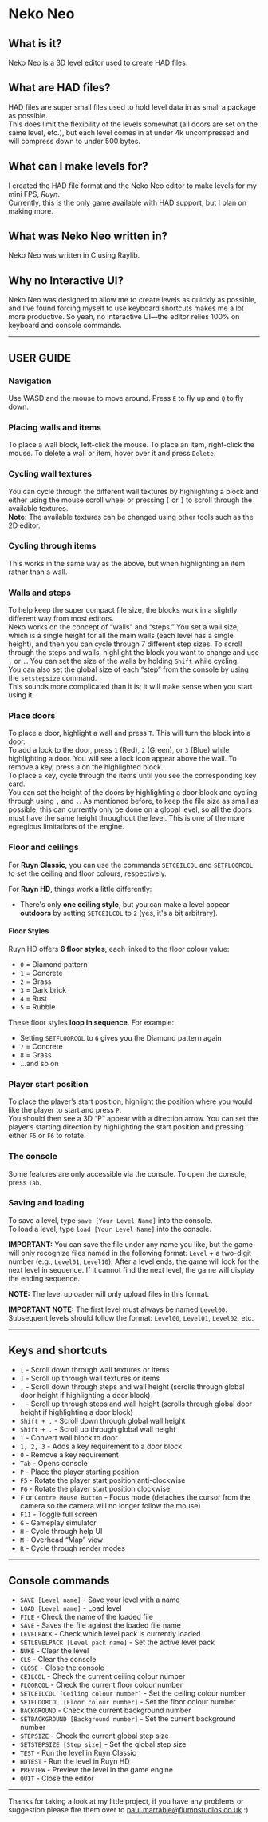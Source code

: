 
# Neko Neo

## What is it?
Neko Neo is a 3D level editor used to create HAD files.

## What are HAD files?
HAD files are super small files used to hold level data in as small a package as possible.  
This does limit the flexibility of the levels somewhat (all doors are set on the same level, etc.), but each level comes in at under 4k uncompressed and will compress down to under 500 bytes.

## What can I make levels for?
I created the HAD file format and the Neko Neo editor to make levels for my mini FPS, *Ruyn*.  
Currently, this is the only game available with HAD support, but I plan on making more.

## What was Neko Neo written in?
Neko Neo was written in C using Raylib.

## Why no Interactive UI?
Neko Neo was designed to allow me to create levels as quickly as possible, and I’ve found forcing myself to use keyboard shortcuts makes me a lot more productive. So yeah, no interactive UI—the editor relies 100% on keyboard and console commands.

---

## USER GUIDE  

### Navigation
Use WASD and the mouse to move around. Press `E` to fly up and `Q` to fly down.

### Placing walls and items
To place a wall block, left-click the mouse. To place an item, right-click the mouse. To delete a wall or item, hover over it and press `Delete`.

### Cycling wall textures
You can cycle through the different wall textures by highlighting a block and either using the mouse scroll wheel or pressing `[` or `]` to scroll through the available textures.  
**Note:** The available textures can be changed using other tools such as the 2D editor.

### Cycling through items
This works in the same way as the above, but when highlighting an item rather than a wall.

### Walls and steps
To help keep the super compact file size, the blocks work in a slightly different way from most editors.  
Neko works on the concept of “walls” and “steps.” You set a wall size, which is a single height for all the main walls (each level has a single height), and then you can cycle through 7 different step sizes. To scroll through the steps and walls, highlight the block you want to change and use `,` or `.`. You can set the size of the walls by holding `Shift` while cycling.  
You can also set the global size of each “step” from the console by using the `setstepsize` command.  
This sounds more complicated than it is; it will make sense when you start using it.

### Place doors
To place a door, highlight a wall and press `T`. This will turn the block into a door.  
To add a lock to the door, press `1` (Red), `2` (Green), or `3` (Blue) while highlighting a door. You will see a lock icon appear above the wall. To remove a key, press `0` on the highlighted block.  
To place a key, cycle through the items until you see the corresponding key card.  
You can set the height of the doors by highlighting a door block and cycling through using `,` and `.`. As mentioned before, to keep the file size as small as possible, this can currently only be done on a global level, so all the doors must have the same height throughout the level. This is one of the more egregious limitations of the engine.

### Floor and ceilings

For **Ruyn Classic**, you can use the commands `SETCEILCOL` and `SETFLOORCOL` to set the ceiling and floor colours, respectively.

For **Ruyn HD**, things work a little differently:

- There's only **one ceiling style**, but you can make a level appear **outdoors** by setting `SETCEILCOL` to `2` (yes, it's a bit arbitrary).

#### Floor Styles

Ruyn HD offers **6 floor styles**, each linked to the floor colour value:

- `0` = Diamond pattern  
- `1` = Concrete  
- `2` = Grass  
- `3` = Dark brick  
- `4` = Rust  
- `5` = Rubble

These floor styles **loop in sequence**. For example:

- Setting `SETFLOORCOL` to `6` gives you the Diamond pattern again  
- `7` = Concrete  
- `8` = Grass  
- …and so on


### Player start position
To place the player’s start position, highlight the position where you would like the player to start and press `P`.  
You should then see a 3D “P” appear with a direction arrow. You can set the player’s starting direction by highlighting the start position and pressing either `F5` or `F6` to rotate.

### The console
Some features are only accessible via the console. To open the console, press `Tab`.

### Saving and loading
To save a level, type `save [Your Level Name]` into the console.  
To load a level, type `load [Your Level Name]` into the console.

**IMPORTANT:** You can save the file under any name you like, but the game will only recognize files named in the following format: `Level` + a two-digit number (e.g., `Level01`, `Level10`). After a level ends, the game will look for the next level in sequence. If it cannot find the next level, the game will display the ending sequence.  

**NOTE:** The level uploader will only upload files in this format.  

**IMPORTANT NOTE:** The first level must always be named `Level00`. Subsequent levels should follow the format: `Level00`, `Level01`, `Level02`, etc.

---

## Keys and shortcuts
- `[` - Scroll down through wall textures or items  
- `]` - Scroll up through wall textures or items  
- `,` - Scroll down through steps and wall height (scrolls through global door height if highlighting a door block)  
- `.` - Scroll up through steps and wall height (scrolls through global door height if highlighting a door block)  
- `Shift + ,` - Scroll down through global wall height  
- `Shift + .` - Scroll up through global wall height  
- `T` - Convert wall block to door  
- `1, 2, 3` - Adds a key requirement to a door block  
- `0` - Remove a key requirement  
- `Tab` - Opens console  
- `P` - Place the player starting position  
- `F5` - Rotate the player start position anti-clockwise  
- `F6` - Rotate the player start position clockwise  
- `F` or `Centre Mouse Button` - Focus mode (detaches the cursor from the camera so the camera will no longer follow the mouse)  
- `F11` - Toggle full screen  
- `G` - Gameplay simulator  
- `H` - Cycle through help UI  
- `M` - Overhead “Map” view  
- `R` - Cycle through render modes  

---

## Console commands
- `SAVE [Level name]` - Save your level with a name  
- `LOAD [Level name]` - Load level  
- `FILE` - Check the name of the loaded file  
- `SAVE` - Saves the file against the loaded file name  
- `LEVELPACK` - Check which level pack is currently loaded  
- `SETLEVELPACK [Level pack name]` - Set the active level pack  
- `NUKE` - Clear the level  
- `CLS` - Clear the console  
- `CLOSE` - Close the console  
- `CEILCOL` - Check the current ceiling colour number  
- `FLOORCOL` - Check the current floor colour number  
- `SETCEILCOL [Ceiling colour number]` - Set the ceiling colour number  
- `SETFLOORCOL [Floor colour number]` - Set the floor colour number  
- `BACKGROUND` - Check the current background number  
- `SETBACKGROUND [Background number]` - Set the current background number  
- `STEPSIZE` - Check the current global step size  
- `SETSTEPSIZE [Step size]` - Set the global step size  
- `TEST` - Run the level in Ruyn Classic
- `HDTEST` - Run the level in Ruyn HD
- `PREVIEW` - Preview the level in the game engine  
- `QUIT` - Close the editor  

---

Thanks for taking a look at my little project, if you have any problems or suggestion please fire them over to paul.marrable@flumpstudios.co.uk :) 